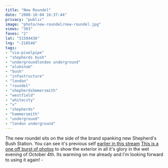 ```yaml
---
title: "New Roundel"
date: "2008-10-04 16:37:44"
privacy: "public"
image: "photo/new-roundel/new-roundel.jpg"
views: "363"
faves: "2"
lat: "51504436"
lng: "-218546"
tags:
- "via-pixelpipe"
- "shepherds bush"
- "undergroundlondon underground"
- "aluminum"
- "bush"
- "infastructure"
- "london"
- "roundel"
- "shepherdshmmersmith"
- "westfield"
- "whitecity"
- "v"
- "shepherds"
- "hammersmith"
- "underground"
- "london underground"
---
```

The new roundel sits on the side of the brand spanking new Shepherd's Bush Station. You can see it's previous self <a href="http://flickr.com/photos/phillprice/sets/72157607736357942">earlier in this stream</a> <a href="http://flickr.com/photos/phillprice/sets/72157607742321287">This is a one off burst of photos</a> to show the exterior in all it's glory in the wet evening of October 4th. Its warming on me already and I'm looking forward to using it again! - <a href="/photos/2008/10/05/new-roundel"></a>
